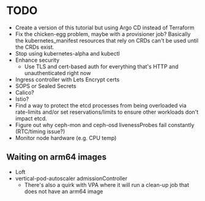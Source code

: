 # TODO

* Create a version of this tutorial but using Argo CD instead of Terraform
* Fix the chicken-egg problem, maybe with a provisioner job? Basically the kubernetes_manifest resources that rely on CRDs can't be used until the CRDs exist.
* Stop using kubernetes-alpha and kubectl
* Enhance security
  * Use TLS and cert-based auth for everything that's HTTP and unauthenticated right now
* Ingress controller with Lets Encrypt certs
* SOPS or Sealed Secrets
* Calico?
* Istio?
* Find a way to protect the etcd processes from being overloaded via rate-limits and/or set reservations/limits to ensure other workloads don't impact etcd. 
* Figure out why ceph-mon and ceph-osd livenessProbes fail constantly (RTC/timing issue?)
* Monitor node hardware (e.g. CPU temp)

## Waiting on arm64 images

* Loft
* vertical-pod-autoscaler admissionController
  * There's also a quirk with VPA where it will run a clean-up job that does not have an arm64 image